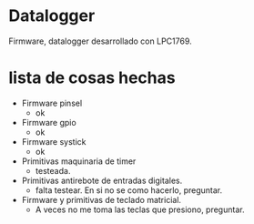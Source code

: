 # Datalogger
Firmware, datalogger  desarrollado con LPC1769.

# lista de cosas hechas

- Firmware pinsel
	- ok
- Firmware gpio
	- ok
- Firmware systick
	- ok
- Primitivas maquinaria de timer
	- testeada.
- Primitivas antirebote de entradas digitales.
	- falta testear. En si no se como hacerlo, preguntar.
- Firmware y primitivas de teclado matricial.
	- A veces no me toma las teclas que presiono, preguntar.

